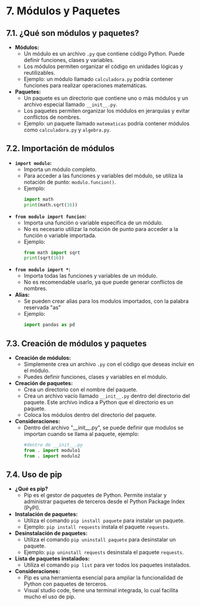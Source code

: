 # 7. Módulos y Paquetes

## 7.1. ¿Qué son módulos y paquetes?

* **Módulos:**
    * Un módulo es un archivo `.py` que contiene código Python. Puede definir funciones, clases y variables.
    * Los módulos permiten organizar el código en unidades lógicas y reutilizables.
    * Ejemplo: un módulo llamado `calculadora.py` podría contener funciones para realizar operaciones matemáticas.
* **Paquetes:**
    * Un paquete es un directorio que contiene uno o más módulos y un archivo especial llamado `__init__.py`.
    * Los paquetes permiten organizar los módulos en jerarquías y evitar conflictos de nombres.
    * Ejemplo: un paquete llamado `matematicas` podría contener módulos como `calculadora.py` y `algebra.py`.

## 7.2. Importación de módulos

* **`import modulo`:**
    * Importa un módulo completo.
    * Para acceder a las funciones y variables del módulo, se utiliza la notación de punto: `modulo.funcion()`.
    * Ejemplo:
        ```python
        import math
        print(math.sqrt(16))
        ```
* **`from modulo import funcion`:**
    * Importa una función o variable específica de un módulo.
    * No es necesario utilizar la notación de punto para acceder a la función o variable importada.
    * Ejemplo:
        ```python
        from math import sqrt
        print(sqrt(16))
        ```
* **`from modulo import *`:**
    * Importa todas las funciones y variables de un módulo.
    * No es recomendable usarlo, ya que puede generar conflictos de nombres.
* **Alias:**
    * Se pueden crear alias para los modulos importados, con la palabra reservada "as"
    * Ejemplo:
        ```python
        import pandas as pd
        ```

## 7.3. Creación de módulos y paquetes

* **Creación de módulos:**
    * Simplemente crea un archivo `.py` con el código que deseas incluir en el módulo.
    * Puedes definir funciones, clases y variables en el módulo.
* **Creación de paquetes:**
    * Crea un directorio con el nombre del paquete.
    * Crea un archivo vacío llamado `__init__.py` dentro del directorio del paquete. Este archivo indica a Python que el directorio es un paquete.
    * Coloca los módulos dentro del directorio del paquete.
* **Consideraciones:**
    * Dentro del archivo "\_\_init\_\_.py", se puede definir que modulos se importan cuando se llama al paquete, ejemplo:
        ```python
        #dentro de __init__.py
        from . import modulo1
        from . import modulo2
        ```

## 7.4. Uso de pip

* **¿Qué es pip?**
    * Pip es el gestor de paquetes de Python. Permite instalar y administrar paquetes de terceros desde el Python Package Index (PyPI).
* **Instalación de paquetes:**
    * Utiliza el comando `pip install paquete` para instalar un paquete.
    * Ejemplo: `pip install requests` instala el paquete `requests`.
* **Desinstalación de paquetes:**
    * Utiliza el comando `pip uninstall paquete` para desinstalar un paquete.
    * Ejemplo: `pip uninstall requests` desinstala el paquete `requests`.
* **Lista de paquetes instalados:**
    * Utiliza el comando `pip list` para ver todos los paquetes instalados.
* **Consideraciones:**
    * Pip es una herramienta esencial para ampliar la funcionalidad de Python con paquetes de terceros.
    * Visual studio code, tiene una terminal integrada, lo cual facilita mucho el uso de pip.
